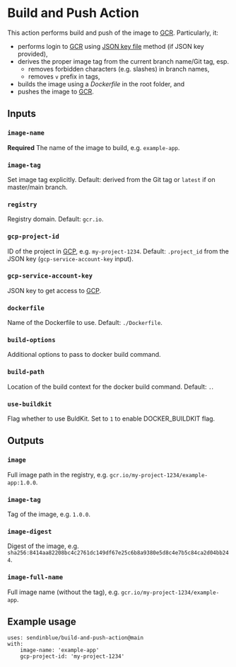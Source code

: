# Build and Push Action

This action performs build and push of the image to [GCR]. Particularly, it:
- performs login to [GCR] using [JSON key file](https://cloud.google.com/container-registry/docs/advanced-authentication) method (if JSON key provided),
- derives the proper image tag from the current branch name/Git tag, esp. 
    - removes forbidden characters (e.g. slashes) in branch names, 
    - removes `v` prefix in tags,
- builds the image using a _Dockerfile_ in the root folder, and
- pushes the image to [GCR].

## Inputs

### `image-name`

**Required** The name of the image to build, e.g. `example-app`.

### `image-tag`

Set image tag explicitly. Default: derived from the Git tag or `latest` if on master/main branch.

### `registry`

Registry domain. Default: `gcr.io`.

### `gcp-project-id`

ID of the project in [GCP](https://cloud.google.com/resource-manager/docs/creating-managing-projects), 
e.g. `my-project-1234`. Default: `.project_id` from the JSON key (`gcp-service-account-key` input).

### `gcp-service-account-key`

JSON key to get access to [GCP].

### `dockerfile`

Name of the Dockerfile to use. Default: `./Dockerfile`.

### `build-options`

Additional options to pass to docker build command.

### `build-path`

Location of the build context for the docker build command. Default: `.`.

### `use-buildkit`

Flag whether to use BuldKit. Set to `1` to enable DOCKER_BUILDKIT flag.

## Outputs

### `image`

Full image path in the registry, e.g. `gcr.io/my-project-1234/example-app:1.0.0`.

### `image-tag`

Tag of the image, e.g. `1.0.0`.

### `image-digest`

Digest of the image, e.g. `sha256:8414aa82208bc4c2761dc149df67e25c6b8a9380e5d8c4e7b5c84ca2d04bb244`.

### `image-full-name`

Full image name (without the tag), e.g. `gcr.io/my-project-1234/example-app`.

## Example usage

    uses: sendinblue/build-and-push-action@main
    with:
        image-name: 'example-app'
        gcp-project-id: 'my-project-1234'

[GCR]: https://cloud.google.com/container-registry
[GCP]: https://cloud.google.com/
